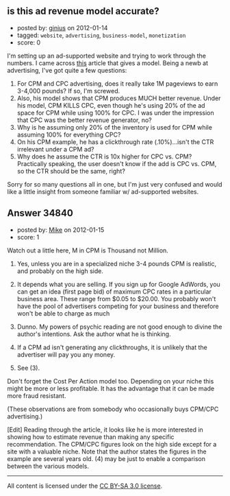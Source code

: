 ## is this ad revenue model accurate?

- posted by: [ginius](https://stackexchange.com/users/-1/15612-ginius) on 2012-01-14
- tagged: `website`, `advertising`, `business-model`, `monetization`
- score: 0

I'm setting up an ad-supported website and trying to work through the numbers. I came across [this][1] article that gives a model. Being a newb at advertising, I've got quite a few questions:

1. For CPM and CPC advertising, does it really take 1M pageviews to earn 3-4,000 pounds? If so, I'm screwed.
2. Also, his model shows that CPM produces MUCH better revenue. Under his model, CPM KILLS CPC, even though he's using 20% of the ad space for CPM while using 100% for CPC. I was under the impression that CPC was the better revenue generator, no?
3. Why is he assuming only 20% of the inventory is used for CPM while assuming 100% for everything CPC?
4. On his CPM example, he has a clickthrough rate (.10%)...isn't the CTR irrelevant under a CPM ad?
5. Why does he assume the CTR is 10x higher for CPC vs. CPM? Practically speaking, the user doesn't know if the add is CPC vs. CPM, so the CTR should be the same, right?

Sorry for so many questions all in one, but I'm just very confused and would like a little insight from someone familiar w/ ad-supported websites.


  [1]: http://www.smartinsights.com/digital-marketing-strategy/online-business-revenue-models/online-revenue-model-options-internet-business/


## Answer 34840

- posted by: [Mike](https://stackexchange.com/users/-1/3475-mike) on 2012-01-15
- score: 1

Watch out a little here, M in CPM is Thousand not Million.

1. Yes, unless you are in a specialized niche 3-4 pounds CPM is realistic, and probably on the high side.

2. It depends what you are selling. If you sign up for Google AdWords, you can get an idea (first page bid) of maximum CPC rates in a particular business area. These range from $0.05 to $20.00. You probably won't have the pool of advertisers competing for your business and therefore won't be able to charge as much

3. Dunno. My powers of psychic reading are not good enough to divine the author's intentions. Ask the author what he is thinking.

4. If a CPM ad isn't generating any clickthroughs, it is unlikely that the advertiser will pay you any money. 

5. See (3). 

Don't forget the Cost Per Action model too. Depending on your niche this might be more or less profitable. It has the advantage that it can be made more fraud resistant.

(These observations are from somebody who occasionally buys CPM/CPC advertising.)


[Edit] Reading through the article, it looks like he is more interested in showing how to estimate revenue than making any specific recommendation. The CPM/CPC figures look on the high side except for a site with a valuable niche. Note that the author states the figures in the example are several years old. (4) may be just to enable a comparison between the various models.




---

All content is licensed under the [CC BY-SA 3.0 license](https://creativecommons.org/licenses/by-sa/3.0/).
